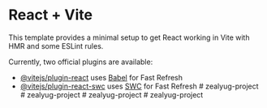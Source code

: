 # React + Vite

This template provides a minimal setup to get React working in Vite with HMR and some ESLint rules.

Currently, two official plugins are available:

- [@vitejs/plugin-react](https://github.com/vitejs/vite-plugin-react/blob/main/packages/plugin-react/README.md) uses [Babel](https://babeljs.io/) for Fast Refresh
- [@vitejs/plugin-react-swc](https://github.com/vitejs/vite-plugin-react-swc) uses [SWC](https://swc.rs/) for Fast Refresh
#   z e a l y u g - p r o j e c t  
 #   z e a l y u g - p r o j e c t  
 #   z e a l y u g - p r o j e c t  
 #   z e a l y u g - p r o j e c t  
 